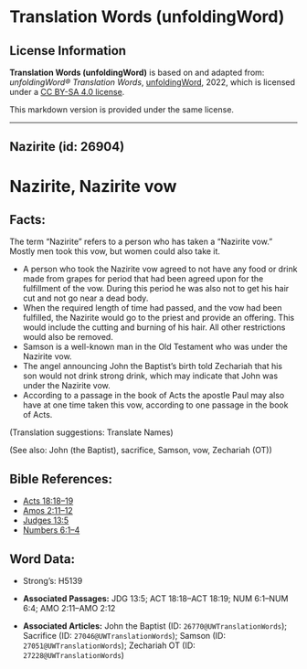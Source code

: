 # Translation Words (unfoldingWord)

## License Information

**Translation Words (unfoldingWord)** is based on and adapted from: _unfoldingWord® Translation Words_, [unfoldingWord](https://unfoldingword.org/utw), 2022, which is licensed under a [CC BY-SA 4.0 license](https://creativecommons.org/licenses/by-sa/4.0/legalcode.en).

This markdown version is provided under the same license.



--------------------------------

## Nazirite (id: 26904)

Nazirite, Nazirite vow
======================

Facts:
------

The term “Nazirite” refers to a person who has taken a “Nazirite vow.” Mostly men took this vow, but women could also take it.

* A person who took the Nazirite vow agreed to not have any food or drink made from grapes for period that had been agreed upon for the fulfillment of the vow. During this period he was also not to get his hair cut and not go near a dead body.
* When the required length of time had passed, and the vow had been fulfilled, the Nazirite would go to the priest and provide an offering. This would include the cutting and burning of his hair. All other restrictions would also be removed.
* Samson is a well\-known man in the Old Testament who was under the Nazirite vow.
* The angel announcing John the Baptist’s birth told Zechariah that his son would not drink strong drink, which may indicate that John was under the Nazirite vow.
* According to a passage in the book of Acts the apostle Paul may also have at one time taken this vow, according to one passage in the book of Acts.

(Translation suggestions: Translate Names)

(See also: John (the Baptist), sacrifice, Samson, vow, Zechariah (OT))

Bible References:
-----------------

* [Acts 18:18–19](https://ref.ly/Acts18:18-Acts18:19)
* [Amos 2:11–12](https://ref.ly/Amos2:11-Amos2:12)
* [Judges 13:5](https://ref.ly/Judg13:5)
* [Numbers 6:1–4](https://ref.ly/Num6:1-Num6:4)

Word Data:
----------

* Strong’s: H5139

* **Associated Passages:** JDG 13:5; ACT 18:18–ACT 18:19; NUM 6:1–NUM 6:4; AMO 2:11–AMO 2:12
* **Associated Articles:** John the Baptist (ID: `26770@UWTranslationWords`); Sacrifice (ID: `27046@UWTranslationWords`); Samson (ID: `27051@UWTranslationWords`); Zechariah OT (ID: `27228@UWTranslationWords`)

